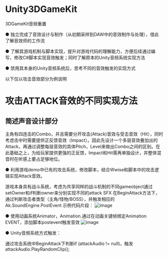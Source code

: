 # Unity3DGameKit
3DGameKit音频重置

● 独立完成了音效设计与制作（从初期采样到DAW中的音效制作与处理），借此了解音效师的工作流

● 了解其游戏机制与脚本实现，提升对游戏代码的理解能力，方便后续通过编写，修改C#脚本实现音效触发；同时了解原本的Unity音频系统实现方法

● 禁用其本身的Unity音频系统后，思考不同的音效触发的实现方式

以下仅以攻击音效部分为例说明

# 攻击ATTACK音效的不同实现方法
## 简述声音设计部分

主角有四连击的Combo，并且需要分开攻击(Attack)音效与受击音效（Hit），同时考虑击中时需要提供正反馈音效（Impact）。因此先设计一个多层音效叠加出的Attack，再通过调整每层音效的具体Pitch，Level来做出Combo之间的区别。在此基础之上，为给玩家提供更强的正反馈，Impact和Hit需再单独设计，并整体混音时在听感上要占足够地位。

● 利用游戏demo中已有的攻击系统，修改脚本，结合Wwise和脚本中的攻击逻辑实现Attack音效。

游戏本身具有战斗系统，考虑为共享同样的战斗机制的不同gameobject通过setOwner和if判断owner来分别实现不同的attack SFX
在BeginAttack方法下，通过判断攻击者类型（主角/怪物/BOSS），并触发相应的Ak.SoundEngine.PostEvent
示例代码片段：
![image](https://github.com/user-attachments/assets/2838416b-3d86-4456-86a3-4e818b5fc2d2)

● 使用动画系统Animator，Animation.通过在动画关键帧绑定Animation EVENT，添加脚本postevent触发音效
![image](https://github.com/user-attachments/assets/7ba9304c-157d-4142-a362-9572a6ba9bc7)

● Unity音频系统方式触发：

通过攻击系统中BeginAttack下判断if (attackAudio != null)，触发attackAudio.PlayRandomClip();
